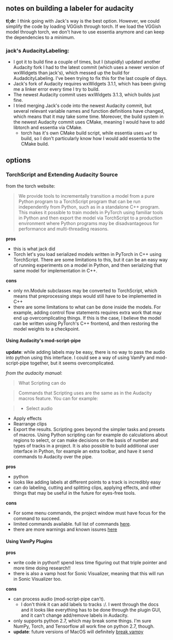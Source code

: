 ## notes on building a labeler for audacity

**tl;dr**: I think going with Jack's way is the best option. However, we could simplify the code by loading VGGish through torch. If we load the VGGish model through torch, we don't have to use essentia anymore and can keep the dependencies to a minimum.  

### jack's AudacityLabeling:

- I got it to build fine a couple of times, but I (stupidly) updated another Audacity fork I had to the latest commit (which uses a newer version of wxWidgets than jack's), which messed up the build for AudadcityLabeling. I've been trying to fix this for the last couple of days. 
- Jack's fork of Audacity requires wxWidgets 3.1.1, which has been giving me a linker error every time I try to build. 
- The newest Audacity commit uses wxWidgets 3.1.3, which builds just fine. 
- I tried merging Jack's code into the newest Audacity commit, but several relevant variable names and function definitions have changed, which means that it may take some time. Moreover, the build system in the newest Audacity commit uses CMake, meaning I would have to add libtorch and essentia via CMake. 
	- torch has it's own CMake build script, while essentia uses `waf` to build, so I don't particularly know how I would add essentia to the CMake build. 
	

## options

### TorchScript and Extending Audacity Source

from the torch website:

>  We provide tools to incrementally transition a model from a pure Python program to a TorchScript program that can be run independently from Python, such as in a standalone C++ program. This makes it possible to train models in PyTorch using familiar tools in Python and then export the model via TorchScript to a production environment where Python programs may be disadvantageous for performance and multi-threading reasons.

**pros**

- this is what jack did
- Torch let's you load serialized models written in PyTorch in C++ using TorchScript. There are some limitations to this, but it can be an easy way of running experiments on a model in Python, and then serializing that same model for implementation in C++.


**cons**

- only nn.Module subclasses may be converted to TorchScript, which means that preprocessing steps would still have to be implemented in C++
- there are some limitations to what can be done inside the models. For example, adding control flow statements requires extra work that may end up overcomplicating things. If this is the case, I believe the model can be written using PyTorch's C++ frontend, and then restoring the model weights to a checkpoint. 

#### Using Audacity's mod-script-pipe

**update**: while adding labels may be easy, there is no way to pass the audio into python using this interface. I could see a way of using VamPy and mod-script-pipe together, but it seems overcomplicated. 

_from the audacity manual_:

> What Scripting can do

> Commands that Scripting uses are the same as in the Audacity macros feature. You can for example:

> - Select audio
- Apply effects
- Rearrange clips
- Export the results.
Scripting goes beyond the simpler tasks and presets of macros. Using Python scripting can for example do calculations about regions to select, or can make decisions on the basis of number and types of tracks in a project. It is also possible to build additional user interface in Python, for example an extra toolbar, and have it send commands to Audacity over the pipe.

**pros**

- python
- looks like adding labels at different points to a track is incredibly easy
- can do labeling, cutting and splitting clips, applying effects, and other things that may be useful in the future for eyes-free tools. 

**cons**

- For some menu commands, the project window must have focus for the command to succeed.
- limited commands available. full list of commands [here](https://manual.audacityteam.org/man/scripting_reference.html). 
- there are more warnings and known issures [here](https://manual.audacityteam.org/man/scripting.html#Known_Issues_.26_Missing_Features)


#### Using VamPy Plugins
**pros**

- write code in python!! spend less time figuring out that triple pointer and more time doing research!!
- there is also a vamp host for Sonic Visualizer, meaning that this will run in Sonic Visualizer too.

**cons**

- can process audio (mod-script-pipe can't). 
	- I don't think it can add labels to tracks :/. I went through the docs and it looks like everything has to be done through the plugin GUI, and it can't change add/remove labels in Audacity. 
- only supports python 2.7, which may break some things. I'm sure NumPy, Torch, and Tensorflow all work fine on python 2.7, though. 
- **update**: future versions of MacOS will definitely [break vampy](https://code.soundsoftware.ac.uk/issues/1897)



